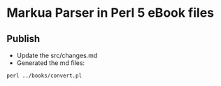 # Markua Parser in Perl 5 eBook files


## Publish

* Update the src/changes.md
* Generated the md files:

```
perl ../books/convert.pl
```

